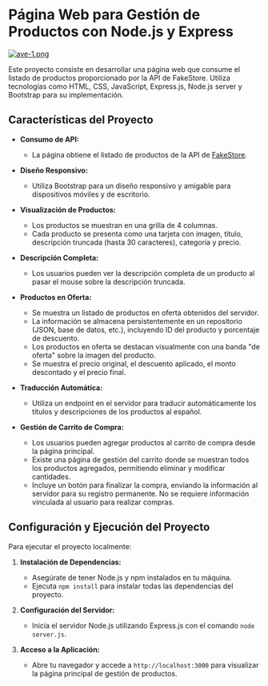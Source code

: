 # Página Web para Gestión de Productos con Node.js y Express

[![ave-1.png](https://i.postimg.cc/5tcZgRYj/ave-1.png)](https://postimg.cc/hXryPM0q)

Este proyecto consiste en desarrollar una página web que consume el listado de productos proporcionado por la API de FakeStore. Utiliza tecnologías como HTML, CSS, JavaScript, Express.js, Node.js server y Bootstrap para su implementación.

## Características del Proyecto

- **Consumo de API:**
  - La página obtiene el listado de productos de la API de [FakeStore](https://fakestoreapi.com/).

- **Diseño Responsivo:**
  - Utiliza Bootstrap para un diseño responsivo y amigable para dispositivos móviles y de escritorio.

- **Visualización de Productos:**
  - Los productos se muestran en una grilla de 4 columnas.
  - Cada producto se presenta como una tarjeta con imagen, título, descripción truncada (hasta 30 caracteres), categoría y precio.

- **Descripción Completa:**
  - Los usuarios pueden ver la descripción completa de un producto al pasar el mouse sobre la descripción truncada.

- **Productos en Oferta:**
  - Se muestra un listado de productos en oferta obtenidos del servidor.
  - La información se almacena persistentemente en un repositorio (JSON, base de datos, etc.), incluyendo ID del producto y porcentaje de descuento.
  - Los productos en oferta se destacan visualmente con una banda "de oferta" sobre la imagen del producto.
  - Se muestra el precio original, el descuento aplicado, el monto descontado y el precio final.

- **Traducción Automática:**
  - Utiliza un endpoint en el servidor para traducir automáticamente los títulos y descripciones de los productos al español.

- **Gestión de Carrito de Compra:**
  - Los usuarios pueden agregar productos al carrito de compra desde la página principal.
  - Existe una página de gestión del carrito donde se muestran todos los productos agregados, permitiendo eliminar y modificar cantidades.
  - Incluye un botón para finalizar la compra, enviando la información al servidor para su registro permanente. No se requiere información vinculada al usuario para realizar compras.

## Configuración y Ejecución del Proyecto

Para ejecutar el proyecto localmente:

1. **Instalación de Dependencias:**
   - Asegúrate de tener Node.js y npm instalados en tu máquina.
   - Ejecuta `npm install` para instalar todas las dependencias del proyecto.

2. **Configuración del Servidor:**
   - Inicia el servidor Node.js utilizando Express.js con el comando `node server.js`.

3. **Acceso a la Aplicación:**
   - Abre tu navegador y accede a `http://localhost:3000` para visualizar la página principal de gestión de productos.
